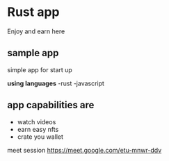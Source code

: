 # Rust app
Enjoy and earn here 
## sample app
simple app  for start up 

**using languages**
-rust
-javascript


## app capabilities are 
- watch videos  
- earn easy nfts
-  crate you wallet 

meet session https://meet.google.com/etu-mnwr-ddv